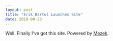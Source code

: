 ```yaml
---
layout: post
title: "Erik Bartoš Launches Site"
date: 2018-08-23
---
```


Well. Finally I've got this site. Powered by [Mezek](http://mezek.github.io).

